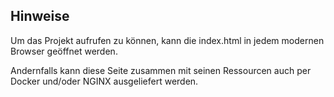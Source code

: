 ## Hinweise

Um das Projekt aufrufen zu können, kann die index.html in jedem modernen Browser geöffnet werden.

Andernfalls kann diese Seite zusammen mit seinen Ressourcen auch per Docker und/oder NGINX ausgeliefert werden.